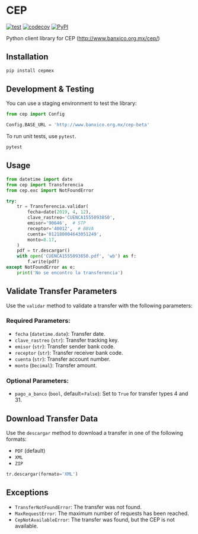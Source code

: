 # CEP

[![test](https://github.com/cuenca-mx/cep-python/workflows/test/badge.svg)](https://github.com/cuenca-mx/cep-python/actions?query=workflow%3Atest)
[![codecov](https://codecov.io/gh/cuenca-mx/cep-python/branch/master/graph/badge.svg)](https://codecov.io/gh/cuenca-mx/cep-python)
[![PyPI](https://img.shields.io/pypi/v/cepmex.svg)](https://pypi.org/project/cepmex/)

Python client library for CEP (http://www.banxico.org.mx/cep/)


## Installation

```bash
pip install cepmex
```

## Development & Testing

You can use a staging environment to test the library:

```python
from cep import Config

Config.BASE_URL = 'http://www.banxico.org.mx/cep-beta'
```

To run unit tests, use `pytest`.
```bash
pytest
```

## Usage

```python
from datetime import date
from cep import Transferencia
from cep.exc import NotFoundError

try:
    tr = Transferencia.validar(
        fecha=date(2019, 4, 12),
        clave_rastreo='CUENCA1555093850',
        emisor='90646',  # STP
        receptor='40012',  # BBVA
        cuenta='012180004643051249',
        monto=8.17,
    )
    pdf = tr.descargar()
    with open('CUENCA1555093850.pdf', 'wb') as f:
        f.write(pdf)
except NotFoundError as e:
    print('No se encontro la transferencia')
```

## Validate Transfer Parameters

Use the `validar` method to validate a transfer with the following parameters:

### Required Parameters:
- `fecha` (`datetime.date`): Transfer date.
- `clave_rastreo` (`str`): Transfer tracking key.
- `emisor` (`str`): Transfer sender bank code.
- `receptor` (`str`): Transfer receiver bank code.
- `cuenta` (`str`): Transfer account number.
- `monto` (`Decimal`): Transfer amount.

### Optional Parameters:
- `pago_a_banco` (`bool`, default=`False`): Set to `True` for transfer types 4 and 31.

## Download Transfer Data

Use the `descargar` method to download a transfer in one of the following formats:
- `PDF` (default)
- `XML`
- `ZIP`

```python
tr.descargar(formato='XML')
```

## Exceptions

- `TransferNotFoundError`: The transfer was not found.
- `MaxRequestError`: The maximum number of requests has been reached.
- `CepNotAvailableError`: The transfer was found, but the CEP is not available.


